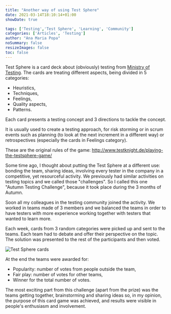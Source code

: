 ```yaml
---
title: "Another way of using Test Sphere"
date: 2021-03-14T18:10:14+01:00
showDate: true

tags: ['Testing','Test Sphere', 'Learning', 'Community']
categories: ['Articles', 'Testing']
author: "Ana Maria Popa"
noSummary: false
resizeImages: false
toc: false
---
```


Test Sphere is a card deck about (obviously) testing from [Ministry of Testing](https://store.ministryoftesting.com/collections/testsphere).
The cards are treating different aspects, being divided in 5 categories:

* Heuristics,
* Techniques,
* Feelings,
* Quality aspects,
* Patterns.

Each card presents a testing concept and 3 directions to tackle the concept.
  
It is usually used to create a testing approach, for risk storming or in scrum events such as planning
(to look at the next increment in a different way) or retrospectives (especially the cards in Feelings category).

These are the original rules of the game: http://www.testknight.de/playing-the-testsphere-game/

Some time ago, I thought about putting the Test Sphere at a different use: bonding the team, sharing ideas, involving every tester in the company in
a competitive, yet resourceful activity. We previously had similar activities on testing topics and we called those "challenges".
So I called this one "Autumn Testing Challenge", because it took place during the 3 months of Autumn.

Soon all my colleagues in the testing community joined the activity. We worked in teams made of 3 members and we balanced the teams 
in order to have testers with more experience working together with testers that wanted to learn more.

Each week, cards from 3 random categories were picked up and sent to the teams.
Each team had to debate and offer their perspective on the topic. The solution was presented to the rest
of the participants and then voted.

![Test Sphere cards](/images/TestSphere.jpg)

At the end the teams were awarded for:

* Popularity: number of votes from people outside the team, 
* Fair play: number of votes for other teams, 
* Winner for the total number of votes.

The most exciting part from this challenge (apart from the prize) was the teams getting together, brainstorming
and sharing ideas so, in my opinion, the purpose of this card game was achieved, and results were visible in
people's enthusiasm and involvement.